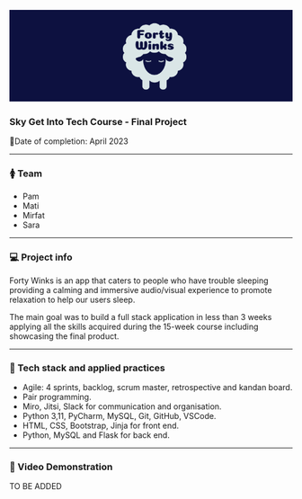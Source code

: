 
![alt text](application/static/media/logo/readme_header.png)


### Sky Get Into Tech Course - Final Project

📆Date of completion: April 2023

***

### 🚺 Team

- Pam
- Mati
- Mirfat
- Sara

***

### 💻 Project info

Forty Winks is an app that caters to people who have trouble sleeping providing a calming and immersive audio/visual 
experience to promote relaxation to help our users sleep.

The main goal was to build a full stack application in less than 3 weeks applying all the skills acquired during the 
15-week course including showcasing the final product.


***

### 💾 Tech stack and applied practices
- Agile: 4 sprints, backlog, scrum master, retrospective and kandan board.
- Pair programming.
- Miro, Jitsi, Slack for communication and organisation.
- Python 3,11, PyCharm, MySQL, Git, GitHub, VSCode.
- HTML, CSS, Bootstrap, Jinja for front end.
- Python, MySQL and Flask for back end.

***

### 🎥 Video Demonstration

TO BE ADDED

